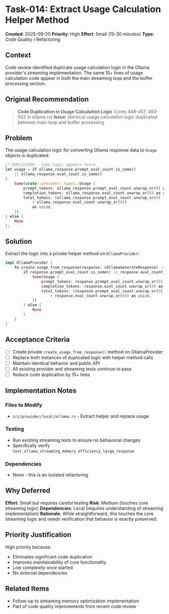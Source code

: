 # Task-014: Extract Usage Calculation Helper Method

**Created**: 2025-09-20
**Priority**: High
**Effort**: Small (15-30 minutes)
**Type**: Code Quality / Refactoring

## Context

Code review identified duplicate usage calculation logic in the Ollama provider's streaming implementation. The same 15+ lines of usage calculation code appear in both the main streaming loop and the buffer processing section.

## Original Recommendation

> **Code Duplication in Usage Calculation Logic** (Lines 448-457, 493-502 in ollama.rs)
> **Issue**: Identical usage calculation logic duplicated between main loop and buffer processing

## Problem

The usage calculation logic for converting Ollama response data to `Usage` objects is duplicated:

```rust
// DUPLICATED - Same logic appears twice
let usage = if ollama_response.prompt_eval_count.is_some()
    || ollama_response.eval_count.is_some()
{
    Some(crate::provider::types::Usage {
        prompt_tokens: ollama_response.prompt_eval_count.unwrap_or(0) as usize,
        completion_tokens: ollama_response.eval_count.unwrap_or(0) as usize,
        total_tokens: (ollama_response.prompt_eval_count.unwrap_or(0)
            + ollama_response.eval_count.unwrap_or(0))
            as usize,
    })
} else {
    None
};
```

## Solution

Extract the logic into a private helper method on `OllamaProvider`:

```rust
impl OllamaProvider {
    fn create_usage_from_response(response: &OllamaGenerateResponse) -> Option<Usage> {
        if response.prompt_eval_count.is_some() || response.eval_count.is_some() {
            Some(Usage {
                prompt_tokens: response.prompt_eval_count.unwrap_or(0) as usize,
                completion_tokens: response.eval_count.unwrap_or(0) as usize,
                total_tokens: (response.prompt_eval_count.unwrap_or(0)
                    + response.eval_count.unwrap_or(0)) as usize,
            })
        } else {
            None
        }
    }
}
```

## Acceptance Criteria

- [ ] Create private `create_usage_from_response()` method on OllamaProvider
- [ ] Replace both instances of duplicated logic with helper method calls
- [ ] Maintain identical behavior and public API
- [ ] All existing provider and streaming tests continue to pass
- [ ] Reduce code duplication by 15+ lines

## Implementation Notes

### Files to Modify
- `src/provider/local/ollama.rs` - Extract helper and replace usage

### Testing
- Run existing streaming tests to ensure no behavioral changes
- Specifically verify `test_ollama_streaming_memory_efficiency_large_response`

### Dependencies
- None - this is an isolated refactoring

## Why Deferred

**Effort**: Small but requires careful testing
**Risk**: Medium (touches core streaming logic)
**Dependencies**: Local (requires understanding of streaming implementation)
**Rationale**: While straightforward, this touches the core streaming logic and needs verification that behavior is exactly preserved.

## Priority Justification

High priority because:
- Eliminates significant code duplication
- Improves maintainability of core functionality
- Low complexity once started
- No external dependencies

## Related Items

- Follow-up to streaming memory optimization implementation
- Part of code quality improvements from recent code review